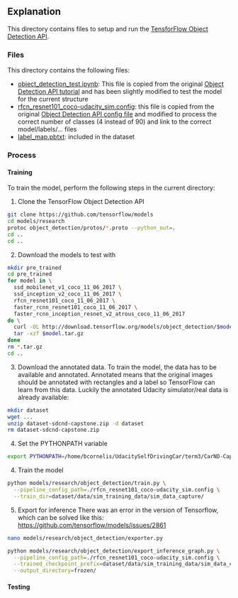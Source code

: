 ## Explanation

This directory contains files to setup and run the [TensforFlow Object Detection API](https://github.com/tensorflow/models/tree/master/research/object_detection).

### Files
This directory contains the following files:
* [object_detection_test.ipynb](object_detection_test.ipynb): This file is copied from the original [Object Detection API tutorial](https://github.com/tensorflow/models/blob/master/research/object_detection/object_detection_tutorial.ipynb) and has been slightly modified to test the model for the current structure
* [rfcn_resnet101_coco-udacity_sim.config](rfcn_resnet101_coco-udacity_sim.config): this file is copied from the original [Object Detection API config file](https://github.com/tensorflow/models/blob/master/research/object_detection/samples/configs/rfcn_resnet101_coco.config) and modified to process the correct number of classes (4 instead of 90) and link to the correct model/labels/... files
* [label_map.pbtxt](label_map.pbtxt): included in the dataset

### Process

#### Training

To train the model, perform the following steps in the current directory:

1. Clone the TensorFlow Object Detection API
```bash
git clone https://github.com/tensorflow/models
cd models/research
protoc object_detection/protos/*.proto --python_out=.
cd ..
cd ..

```

2. Download the models to test with
```bash
mkdir pre_trained
cd pre_trained
for model in \
  ssd_mobilenet_v1_coco_11_06_2017 \
  ssd_inception_v2_coco_11_06_2017 \
  rfcn_resnet101_coco_11_06_2017 \
  faster_rcnn_resnet101_coco_11_06_2017 \
  faster_rcnn_inception_resnet_v2_atrous_coco_11_06_2017
do \
  curl -OL http://download.tensorflow.org/models/object_detection/$model.tar.gz
  tar -xzf $model.tar.gz 
done
rm *.tar.gz
cd ..
```

3. Download the annotated data. To train the model, the data has to be available and annotated. Annotated means that the original images should be annotated with rectangles and a label so TensorFlow can learn from this data. Luckily the annotated Udacity simulator/real data is already available:
```bash
mkdir dataset
wget ...
unzip dataset-sdcnd-capstone.zip -d dataset
rm dataset-sdcnd-capstone.zip

```
4. Set the PYTHONPATH variable
```bash
export PYTHONPATH=/home/bcornelis/UdacitySelfDrivingCar/term3/CarND-Capstone/tl_learning/models/research/:/home/bcornelis/UdacitySelfDrivingCar/term3/CarND-Capstone/tl_learning/models/research/slim
```

4. Train the model
```bash
python models/research/object_detection/train.py \
  --pipeline_config_path=./rfcn_resnet101_coco-udacity_sim.config \
  --train_dir=dataset/data/sim_training_data/sim_data_capture/
```

5. Export for inference
There was an error in the version of Tensorflow, which can be solved like this: https://github.com/tensorflow/models/issues/2861
```bash
nano models/research/object_detection/exporter.py

```

```bash
python models/research/object_detection/export_inference_graph.py \
  --pipeline_config_path=./rfcn_resnet101_coco-udacity_sim.config \
  --trained_checkpoint_prefix=dataset/data/sim_training_data/sim_data_capture/model.ckpt-233 \
  --output_directory=frozen/

```

#### Testing
